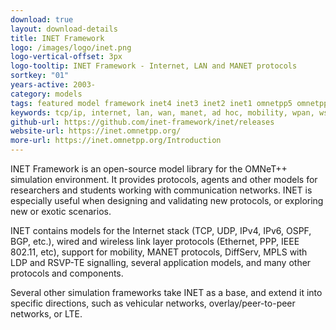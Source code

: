 ```yaml
---
download: true
layout: download-details
title: INET Framework
logo: /images/logo/inet.png
logo-vertical-offset: 3px
logo-tooltip: INET Framework - Internet, LAN and MANET protocols
sortkey: "01"
years-active: 2003-
category: models
tags: featured model framework inet4 inet3 inet2 inet1 omnetpp5 omnetpp4 omnetpp3
keywords: tcp/ip, internet, lan, wan, manet, ad hoc, mobility, wpan, wsn, sensor, wireless, routing, ipv6, mipv6, diffserv, mpls, voip, ospf, bgp, rip, aodv, dsdv, dymo, gpsr, pim, ethernet, vlan, wifi, 802.11, 802.1d, 802.1q, 802.15.4, sensor mac, low-power mac
github-url: https://github.com/inet-framework/inet/releases
website-url: https://inet.omnetpp.org/
more-url: https://inet.omnetpp.org/Introduction
---
```


INET Framework is an open-source model library for the OMNeT++ simulation
environment. It provides protocols, agents and other models for researchers and
students working with communication networks. INET is especially useful when
designing and validating new protocols, or exploring new or exotic scenarios.

INET contains models for the Internet stack (TCP, UDP, IPv4, IPv6, OSPF, BGP,
etc.), wired and wireless link layer protocols (Ethernet, PPP, IEEE 802.11,
etc), support for mobility, MANET protocols, DiffServ, MPLS with LDP and RSVP-TE
signalling, several application models, and many other protocols and components.

Several other simulation frameworks take INET as a base, and extend it into
specific directions, such as vehicular networks, overlay/peer-to-peer networks,
or LTE.
